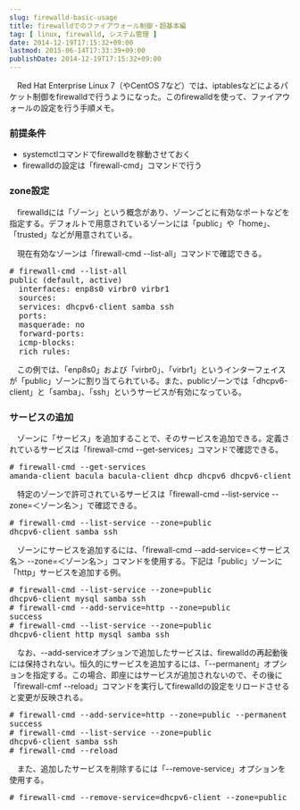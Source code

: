 ```yaml
---
slug: firewalld-basic-usage
title: firewalldでのファイアウォール制御・超基本編
tag: [ linux, firewalld, システム管理 ]
date: 2014-12-19T17:15:32+09:00
lastmod: 2015-06-14T17:33:39+09:00
publishDate: 2014-12-19T17:15:32+09:00
---
```


<p>　Red Hat Enterprise Linux 7（やCentOS 7など）では、iptablesなどによるパケット制御をfirewalldで行うようになった。このfirewalldを使って、ファイアウォールの設定を行う手順メモ。</p>

<h3>前提条件</h3>

<ul>
<li>systemctlコマンドでfirewalldを稼動させておく</li>
<li>firewalldの設定は「firewall-cmd」コマンドで行う</li>
</ul>

<h3>zone設定</h3>
<p>　firewalldには「ゾーン」という概念があり、ゾーンごとに有効なポートなどを指定する。デフォルトで用意されているゾーンには「public」や「home」、「trusted」などが用意されている。</p>

<p>　現在有効なゾーンは「firewall-cmd --list-all」コマンドで確認できる。</p>

<pre class="shell bash">
# firewall-cmd --list-all
public (default, active)
  interfaces: enp8s0 virbr0 virbr1
  sources:
  services: dhcpv6-client samba ssh
  ports:
  masquerade: no
  forward-ports:
  icmp-blocks:
  rich rules:
</pre>

<p>　この例では、「enp8s0」および「virbr0」、「virbr1」というインターフェイスが「public」ゾーンに割り当てられている。また、publicゾーンでは「dhcpv6-client」と「samba」、「ssh」というサービスが有効になっている。</p>

<h3>サービスの追加</h3>
<p>　ゾーンに「サービス」を追加することで、そのサービスを追加できる。定義されているサービスは「firewall-cmd --get-services」コマンドで確認できる。</p>

<pre class="shell bash">
# firewall-cmd --get-services
amanda-client bacula bacula-client dhcp dhcpv6 dhcpv6-client dns ftp high-availability http https imaps ipp ipp-client ipsec kerberos kpasswd ldap ldaps libvirt libvirt-tls mdns mountd ms-wbt mysql nfs ntp openvpn pmcd pmproxy pmwebapi pmwebapis pop3s postgresql proxy-dhcp radius rpc-bind samba samba-client smtp ssh telnet tftp tftp-client transmission-client vnc-server wbem-https
</pre>

<p>　特定のゾーンで許可されているサービスは「firewall-cmd --list-service --zone=＜ゾーン名＞」で確認できる。</p>

<pre class="shell bash">
# firewall-cmd --list-service --zone=public
dhcpv6-client samba ssh
</pre>

<p>　ゾーンにサービスを追加するには、「firewall-cmd --add-service=＜サービス名＞ --zone=＜ゾーン名＞」コマンドを使用する。下記は「public」ゾーンに「http」サービスを追加する例。</p>

<pre class="shell bash">
# firewall-cmd --list-service --zone=public
dhcpv6-client mysql samba ssh
# firewall-cmd --add-service=http --zone=public
success
# firewall-cmd --list-service --zone=public
dhcpv6-client http mysql samba ssh
</pre>

<p>　なお、--add-serviceオプションで追加したサービスは、firewalldの再起動後には保持されない。恒久的にサービスを追加するには、「--permanent」オプションを指定する。この場合、即座にはサービスが追加されないので、その後に「firewall-cmf --reload」コマンドを実行してfirewalldの設定をリロードさせると変更が反映される。</p>

<pre class="shell bash">
# firewall-cmd --add-service=http --zone=public --permanent
success
# firewall-cmd --list-service --zone=public
dhcpv6-client samba ssh
# firewall-cmd --reload
</pre>

<p>　また、追加したサービスを削除するには「--remove-service」オプションを使用する。</p>

<pre class="shell bash">
# firewall-cmd --remove-service=dhcpv6-client --zone=public
</pre>

